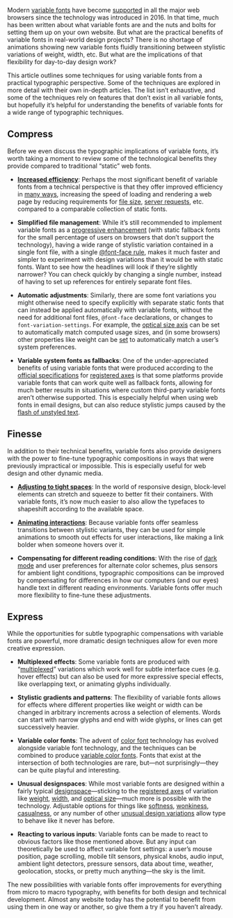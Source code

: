 Modern [variable fonts](https://fonts.google.com/knowledge/glossary/variable_fonts) have become [supported](https://v-fonts.com/support) in all the major web browsers since the technology was introduced in 2016. In that time, much has been written about what variable fonts are and the nuts and bolts for setting them up on your own website. But what are the practical benefits of variable fonts in real-world design projects? There is no shortage of animations showing new variable fonts fluidly transitioning between stylistic variations of weight, width, etc. But what are the implications of that flexibility for day-to-day design work?

This article outlines some techniques for using variable fonts from a practical typographic perspective. Some of the techniques are explored in more detail with their own in-depth articles. The list isn’t exhaustive, and some of the techniques rely on features that don’t exist in all variable fonts, but hopefully it’s helpful for understanding the benefits of variable fonts for a wide range of typographic techniques.

## Compress

Before we even discuss the typographic implications of variable fonts, it’s worth taking a moment to review some of the technological benefits they provide compared to traditional “static” web fonts.

- **[Increased efficiency](#Article02)**: Perhaps the most significant benefit of variable fonts from a technical perspective is that they offer improved efficiency in [many ways](#Article05), increasing the speed of loading and rendering a web page by reducing requirements for [file size](https://fonts.google.com/knowledge/glossary/file_size), [server requests](https://gigapress.net/reduce-http-requests/), etc. compared to a comparable collection of static fonts.

- **Simplified file management**: While it’s still recommended to implement variable fonts as a [progressive enhancement](https://en.wikipedia.org/wiki/Progressive_enhancement) (with static fallback fonts for the small percentage of users on browsers that don’t support the technology), having a wide range of stylistic variation contained in a single font file, with a single [@font-face rule](https://css-tricks.com/snippets/css/using-font-face-in-css/), makes it much faster and simpler to experiment with design variations than it would be with static fonts. Want to see how the headlines will look if they’re slightly narrower? You can check quickly by changing a single number, instead of having to set up references for entirely separate font files.

- **Automatic adjustments**: Similarly, there are some font variations you might otherwise need to specify explicitly with separate static fonts that can instead be applied automatically with variable fonts, without the need for additional font files, `@font-face` declarations, or changes to `font-variation-settings`. For example, the [optical size axis](https://fonts.google.com/knowledge/glossary/optical_size_axis) can be set to automatically match computed usage sizes, and (in some browsers) other properties like weight can be [set](https://www.w3.org/WAI/GL/mobile-a11y-tf/wiki/Specifying_a_system_font_in_web_content_to_support_platform_text_resize_without_browser_or_platform_assistive_technology_zoom.) to automatically match a user’s system preferences.

- **Variable system fonts as fallbacks**: One of the under-appreciated benefits of using variable fonts that were produced according to the [official specifications](https://docs.microsoft.com/en-us/typography/opentype/spec/dvaraxisreg) for [registered axes](https://fonts.google.com/knowledge/glossary/axis_in_variable_fonts) is that some platforms provide variable fonts that can work quite well as fallback fonts, allowing for much better results in situations where custom third-party variable fonts aren’t otherwise supported. This is especially helpful when using web fonts in email designs, but can also reduce stylistic jumps caused by the [flash of unstyled text](https://fonts.google.com/knowledge/glossary/fout).

## Finesse

In addition to their technical benefits, variable fonts also provide designers with the power to fine-tune typographic compositions in ways that were previously impractical or impossible. This is especially useful for web design and other dynamic media.

- **[Adjusting to tight spaces](#Article03)**: In the world of responsive design, block-level elements can stretch and squeeze to better fit their containers. With variable fonts, it’s now much easier to also allow the typefaces to shapeshift according to the available space.

- **[Animating interactions](#Article04)**: Because variable fonts offer seamless transitions between stylistic variants, they can be used for simple animations to smooth out effects for user interactions, like making a link bolder when someone hovers over it.

- **Compensating for different reading conditions**: With the rise of [dark mode](https://en.wikipedia.org/wiki/Light-on-dark_color_scheme) and user preferences for alternate color schemes, plus sensors for ambient light conditions, typographic compositions can be improved by compensating for differences in how our computers (and our eyes) handle text in different reading environments. Variable fonts offer much more flexibility to fine-tune these adjustments.

## Express

While the opportunities for subtle typographic compensations with variable fonts are powerful, more dramatic design techniques allow for even more creative expression.

- **Multiplexed effects**: Some variable fonts are produced with “[multiplexed](https://fonts.google.com/knowledge/glossary/multiplexed_duplexed_uniwidth)” variations which work well for subtle interface cues (e.g. hover effects) but can also be used for more expressive special effects, like overlapping text, or animating glyphs individually.

- **Stylistic gradients and patterns**: The flexibility of variable fonts allows for effects where different properties like weight or width can be changed in arbitrary increments across a selection of elements. Words can start with narrow glyphs and end with wide glyphs, or lines can get successively heavier.

- **Variable color fonts**: The advent of [color font](https://material.io/blog/color-fonts-are-here) technology has evolved alongside variable font technology, and the techniques can be combined to produce [variable color fonts](https://v-fonts.com/tags/C20). Fonts that exist at the intersection of both technologies are rare, but—not surprisingly—they can be quite playful and interesting.

- **Unusual designspaces**: While most variable fonts are designed within a fairly typical [designspace](https://superpolator.com/designspace.html)—sticking to the [registered axes](https://fonts.google.com/knowledge/glossary/axis_in_variable_fonts) of variation like [weight](https://fonts.google.com/knowledge/glossary/weight_axis), [width](https://fonts.google.com/knowledge/glossary/width_axis), and [optical size](https://fonts.google.com/knowledge/glossary/optical_size_axis)—much more is possible with the technology. Adjustable options for things like [softness](https://fonts.google.com/knowledge/glossary/softness_axis), [wonkiness](https://fonts.google.com/knowledge/glossary/wonky_axis), [casualness](https://fonts.google.com/knowledge/glossary/casual_axis), or any number of other [unusual design variations](https://v-fonts.com/tags/C5) allow type to behave like it never has before.

- **Reacting to various inputs**: Variable fonts can be made to react to obvious factors like those mentioned above. But any input can theoretically be used to affect variable font settings: a user’s mouse position, page scrolling, mobile tilt sensors, physical knobs, audio input, ambient light detectors, pressure sensors, data about time, weather, geolocation, stocks, or pretty much anything—the sky is the limit.

The new possibilities with variable fonts offer improvements for everything from micro to macro typography, with benefits for both design and technical development. Almost any website today has the potential to benefit from using them in one way or another, so give them a try if you haven’t already.